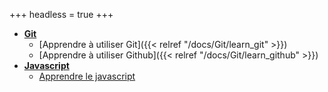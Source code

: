 +++
headless = true
+++

- **[Git]()**
  - [Apprendre à utiliser Git]({{< relref "/docs/Git/learn_git" >}})
  - [Apprendre à utiliser Github]({{< relref "/docs/Git/learn_github" >}})
- **[Javascript]()**
	- [Apprendre le javascript](https://developer.mozilla.org/fr/docs/Web/JavaScript/Guide)
